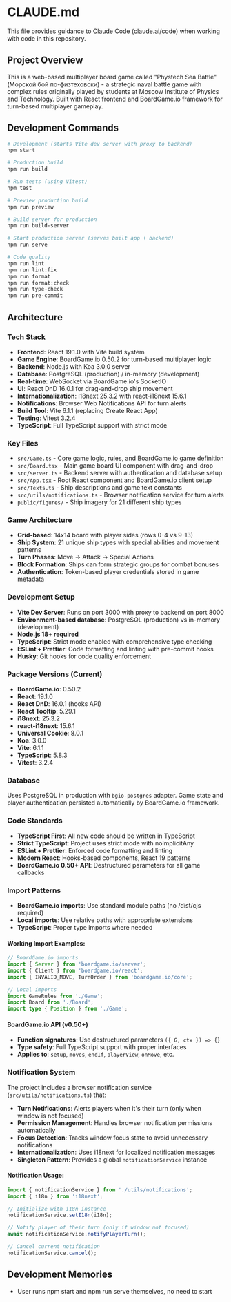 # CLAUDE.md

This file provides guidance to Claude Code (claude.ai/code) when working with code in this repository.

## Project Overview

This is a web-based multiplayer board game called "Phystech Sea Battle" (Морской бой по-физтеховски) - a strategic naval battle game with complex rules originally played by students at Moscow Institute of Physics and Technology. Built with React frontend and BoardGame.io framework for turn-based multiplayer gameplay.

## Development Commands

```bash
# Development (starts Vite dev server with proxy to backend)
npm start

# Production build
npm run build

# Run tests (using Vitest)
npm test

# Preview production build
npm run preview

# Build server for production
npm run build-server

# Start production server (serves built app + backend)
npm run serve

# Code quality
npm run lint
npm run lint:fix
npm run format
npm run format:check
npm run type-check
npm run pre-commit
```

## Architecture

### Tech Stack

- **Frontend**: React 19.1.0 with Vite build system
- **Game Engine**: BoardGame.io 0.50.2 for turn-based multiplayer logic
- **Backend**: Node.js with Koa 3.0.0 server
- **Database**: PostgreSQL (production) / in-memory (development)
- **Real-time**: WebSocket via BoardGame.io's SocketIO
- **UI**: React DnD 16.0.1 for drag-and-drop ship movement
- **Internationalization**: i18next 25.3.2 with react-i18next 15.6.1
- **Notifications**: Browser Web Notifications API for turn alerts
- **Build Tool**: Vite 6.1.1 (replacing Create React App)
- **Testing**: Vitest 3.2.4
- **TypeScript**: Full TypeScript support with strict mode

### Key Files

- `src/Game.ts` - Core game logic, rules, and BoardGame.io game definition
- `src/Board.tsx` - Main game board UI component with drag-and-drop
- `src/server.ts` - Backend server with authentication and database setup
- `src/App.tsx` - Root React component and BoardGame.io client setup
- `src/Texts.ts` - Ship descriptions and game text constants
- `src/utils/notifications.ts` - Browser notification service for turn alerts
- `public/figures/` - Ship imagery for 21 different ship types

### Game Architecture

- **Grid-based**: 14x14 board with player sides (rows 0-4 vs 9-13)
- **Ship System**: 21 unique ship types with special abilities and movement patterns
- **Turn Phases**: Move → Attack → Special Actions
- **Block Formation**: Ships can form strategic groups for combat bonuses
- **Authentication**: Token-based player credentials stored in game metadata

### Development Setup

- **Vite Dev Server**: Runs on port 3000 with proxy to backend on port 8000
- **Environment-based database**: PostgreSQL (production) vs in-memory (development)
- **Node.js 18+ required**
- **TypeScript**: Strict mode enabled with comprehensive type checking
- **ESLint + Prettier**: Code formatting and linting with pre-commit hooks
- **Husky**: Git hooks for code quality enforcement

### Package Versions (Current)

- **BoardGame.io**: 0.50.2
- **React**: 19.1.0
- **React DnD**: 16.0.1 (hooks API)
- **React Tooltip**: 5.29.1
- **i18next**: 25.3.2
- **react-i18next**: 15.6.1
- **Universal Cookie**: 8.0.1
- **Koa**: 3.0.0
- **Vite**: 6.1.1
- **TypeScript**: 5.8.3
- **Vitest**: 3.2.4

### Database

Uses PostgreSQL in production with `bgio-postgres` adapter. Game state and player authentication persisted automatically by BoardGame.io framework.

### Code Standards

- **TypeScript First**: All new code should be written in TypeScript
- **Strict TypeScript**: Project uses strict mode with noImplicitAny
- **ESLint + Prettier**: Enforced code formatting and linting
- **Modern React**: Hooks-based components, React 19 patterns
- **BoardGame.io 0.50+ API**: Destructured parameters for all game callbacks

### Import Patterns

- **BoardGame.io imports**: Use standard module paths (no /dist/cjs required)
- **Local imports**: Use relative paths with appropriate extensions
- **TypeScript**: Proper type imports where needed

#### Working Import Examples:

```typescript
// BoardGame.io imports
import { Server } from 'boardgame.io/server';
import { Client } from 'boardgame.io/react';
import { INVALID_MOVE, TurnOrder } from 'boardgame.io/core';

// Local imports
import GameRules from './Game';
import Board from './Board';
import type { Position } from './Game';
```

#### BoardGame.io API (v0.50+)

- **Function signatures**: Use destructured parameters `({ G, ctx }) => {}`
- **Type safety**: Full TypeScript support with proper interfaces
- **Applies to**: `setup`, `moves`, `endIf`, `playerView`, `onMove`, etc.

### Notification System

The project includes a browser notification service (`src/utils/notifications.ts`) that:

- **Turn Notifications**: Alerts players when it's their turn (only when window is not focused)
- **Permission Management**: Handles browser notification permissions automatically
- **Focus Detection**: Tracks window focus state to avoid unnecessary notifications
- **Internationalization**: Uses i18next for localized notification messages
- **Singleton Pattern**: Provides a global `notificationService` instance

#### Notification Usage:

```typescript
import { notificationService } from './utils/notifications';
import { i18n } from 'i18next';

// Initialize with i18n instance
notificationService.setI18n(i18n);

// Notify player of their turn (only if window not focused)
await notificationService.notifyPlayerTurn();

// Cancel current notification
notificationService.cancel();
```

## Development Memories

- User runs npm start and npm run serve themselves, no need to start

